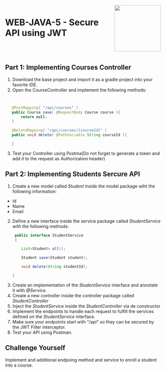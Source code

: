 <img align="right" width="150" height="150" src="https://media-exp1.licdn.com/dms/image/C4E0BAQF7BYCCZt5epw/company-logo_200_200/0?e=2159024400&v=beta&t=qUAFP9bUgBEEXGVQYpUXW1J_OiP8e0r4rFBpqp8OrxA">

# WEB-JAVA-5 - Secure API using JWT


 <br/>
 <br/>
 
 
 ## Part 1: Implementing Courses Controller
 
 1. Download the base project and import it as a gradle project into your favorite IDE.
 2. Open the CourseController and implement the following methods: 
  ```java


     @PostMapping( "/api/courses" )
     public Course save( @RequestBody Course course ){
         return null;
     }

     @DeleteMapping( "/api/courses/{courseId}" )
     public void delete( @PathVariable String courseId ){

     }
  ```
 3. Test your Controller using Postma(Do not forget to generate a token and add it to the request as Authorization header)
 
 ## Part 2: Implementing Students Sercure API
1. Create a new model called *Student* inside the model package wiht the following information:
  * Id
  * Name
  * Email

2. Define a new interface inside the service package called *StudentService* with the following methods:
   ```java   
    public interface StudentService
    {

       List<Student> all();

       Student save(Student student);

       void delete(String studentId);

   }   
   ```
3. Create an implementation of the *StudentService* interface and annotate it with *@Service*.
4. Create a new controller inside the controller package called *StudentController*
5. Inject the *StudentService* inside the *StudentController* via de constructor
6. Implement the endpoints to handle each request to fulfill the services defined on the *StudentService* interface.
7. Make sure your endpoints start with "/api" so they can be secured by the JWT Filter interceptor.
8. Test your API using Postman.

## Challenge Yourself
Implement and additional endpoing method and service to enroll a student into a course.



 
 

